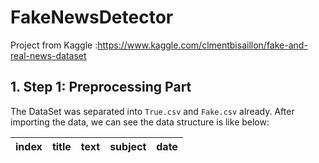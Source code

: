 # FakeNewsDetector
Project from Kaggle :https://www.kaggle.com/clmentbisaillon/fake-and-real-news-dataset

## 1. Step 1: Preprocessing Part

The DataSet was separated into `True.csv` and `Fake.csv` already. After importing the data, we can see the data structure is like below:

| index | title  | text | subject | date |
| ------------- | ------------- | ------------- | ------------- |------------- |
